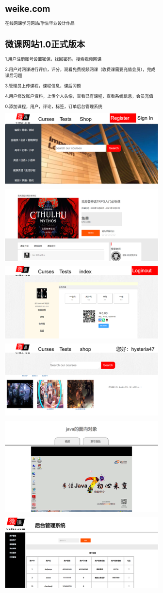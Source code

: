 # weike.com
在线网课学习网站/学生毕业设计作品

# 微课网站1.0正式版本

1.用户注册账号设置密保，找回密码，搜索视频网课

2.用户对网课进行评价，评分，观看免费视频网课（收费课需要充值会员），完成课后习题

3.管理员上传课程，课程信息，课后习题

4.用户修改账户资料，上传个人头像，查看已有课程，查看系统信息，会员充值

0.添加课程，用户，评论，标签，订单后台管理系统


![image](https://github.com/shinyman47/weike.com/blob/1.0/image/show1.png)

![image](https://github.com/shinyman47/weike.com/blob/1.0/image/show2.png)

![image](https://github.com/shinyman47/weike.com/blob/1.0/image/show3.png)

![image](https://github.com/shinyman47/weike.com/blob/1.0/image/show4.png)

![image](https://github.com/shinyman47/weike.com/blob/1.0/image/show5.png)

![image](https://github.com/shinyman47/weike.com/blob/1.0/image/show6.png)
